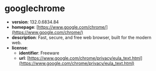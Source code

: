 # googlechrome

- **version**: 132.0.6834.84
- **homepage**: [https://www.google.com/chrome/](https://www.google.com/chrome/)
- **description**: Fast, secure, and free web browser, built for the modern web.
- **license**:
  - **identifier**: Freeware
  - **url**: [https://www.google.com/chrome/privacy/eula_text.html](https://www.google.com/chrome/privacy/eula_text.html)

